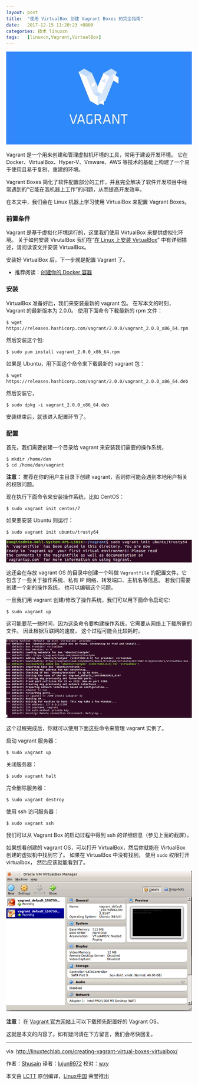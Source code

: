 ```yaml
---
layout: post
title:	"使用 VirtualBox 创建 Vagrant Boxes 的完全指南"
date:	2017-12-15 11:20:23 +0800 
categories:	技术 linuxcn 
tags:	[linuxcn,Vagrant,VirtualBox]
---
```



![](/Asserts/Images/album/201712/15/112020pvqkrg6o6v55zyvv.jpg)


Vagrant 是一个用来创建和管理虚拟机环境的工具，常用于建设开发环境。 它在 Docker、VirtualBox、Hyper-V、Vmware、AWS 等技术的基础上构建了一个易于使用且易于复制、重建的环境。


Vagrant Boxes 简化了软件配置部分的工作，并且完全解决了软件开发项目中经常遇到的“它能在我机器上工作”的问题，从而提高开发效率。


在本文中，我们会在 Linux 机器上学习使用 VirtualBox 来配置 Vagrant Boxes。


### 前置条件


Vagrant 是基于虚拟化环境运行的，这里我们使用 VirtualBox 来提供虚拟化环境。 关于如何安装 VirutalBox 我们在“[在 Linux 上安装 VirtualBox](http://linuxtechlab.com/installing-virtualbox-on-linux-centos-ubuntu/)” 中有详细描述，请阅读该文并安装 VirtualBox。


安装好 VirtualBox 后，下一步就是配置 Vagrant 了。


* 推荐阅读：[创建你的 Docker 容器](http://linuxtechlab.com/create-first-docker-container-beginners-guide/)


### 安装


VirtualBox 准备好后，我们来安装最新的 vagrant 包。 在写本文的时刻， Vagrant 的最新版本为 2.0.0。 使用下面命令下载最新的 rpm 文件：



```
$ wget https://releases.hashicorp.com/vagrant/2.0.0/vagrant_2.0.0_x86_64.rpm

```

然后安装这个包:



```
$ sudo yum install vagrant_2.0.0_x86_64.rpm

```

如果是 Ubuntu，用下面这个命令来下载最新的 vagrant 包：



```
$ wget https://releases.hashicorp.com/vagrant/2.0.0/vagrant_2.0.0_x86_64.deb

```

然后安装它，



```
$ sudo dpkg -i vagrant_2.0.0_x86_64.deb

```

安装结束后，就该进入配置环节了。


### 配置


首先，我们需要创建一个目录给 vagrant 来安装我们需要的操作系统，



```
$ mkdir /home/dan
$ cd /home/dan/vagrant

```

**注意：** 推荐在你的用户主目录下创建 vagrant，否则你可能会遇到本地用户相关的权限问题。


现在执行下面命令来安装操作系统，比如 CentOS：



```
$ sudo vagrant init centos/7

```

如果要安装 Ubuntu 则运行：



```
$ sudo vagrant init ubuntu/trusty64

```

![vagrant boxes](/Asserts/Images/album/201712/15/112025myo7zzojjybwa6am.png)


这还会在存放 vagrant OS 的目录中创建一个叫做 `Vagrantfile` 的配置文件。它包含了一些关于操作系统、私有 IP 网络、转发端口、主机名等信息。 若我们需要创建一个新的操作系统， 也可以编辑这个问题。


一旦我们用 vagrant 创建/修改了操作系统，我们可以用下面命令启动它:



```
$ sudo vagrant up

```

这可能要花一些时间，因为这条命令要构建操作系统，它需要从网络上下载所需的文件。 因此根据互联网的速度， 这个过程可能会比较耗时。


![vagrant boxes](/Asserts/Images/album/201712/15/112026pmn3x3f7ngkbk777.png)


这个过程完成后，你就可以使用下面这些命令来管理 vagrant 实例了。


启动 vagrant 服务器：



```
$ sudo vagrant up

```

关闭服务器：



```
$ sudo vagrant halt

```

完全删除服务器：



```
$ sudo vagrant destroy

```

使用 ssh 访问服务器：



```
$ sudo vagrant ssh

```

我们可以从 Vagrant Box 的启动过程中得到 ssh 的详细信息（参见上面的截屏）。


如果想看创建的 vagrant OS，可以打开 VirtualBox，然后你就能在 VirtualBox 创建的虚拟机中找到它了。 如果在 VirtualBox 中没有找到， 使用 `sudo` 权限打开 virtualbox， 然后应该就能看到了。


![vagrant boxes](/Asserts/Images/album/201712/15/112027bslyl9cssc90dvce.png)


**注意：** 在 [Vagrant 官方网站](https://app.vagrantup.com/boxes/search)上可以下载预先配置好的 Vagrant OS。


这就是本文的内容了。如有疑问请在下方留言，我们会尽快回复。




---


via: <http://linuxtechlab.com/creating-vagrant-virtual-boxes-virtualbox/>


作者：[Shusain](http://linuxtechlab.com/author/shsuain/) 译者：[lujun9972](https://github.com/lujun9972) 校对：[wxy](https://github.com/wxy)


本文由 [LCTT](https://github.com/LCTT/TranslateProject) 原创编译，[Linux中国](https://linux.cn/) 荣誉推出
